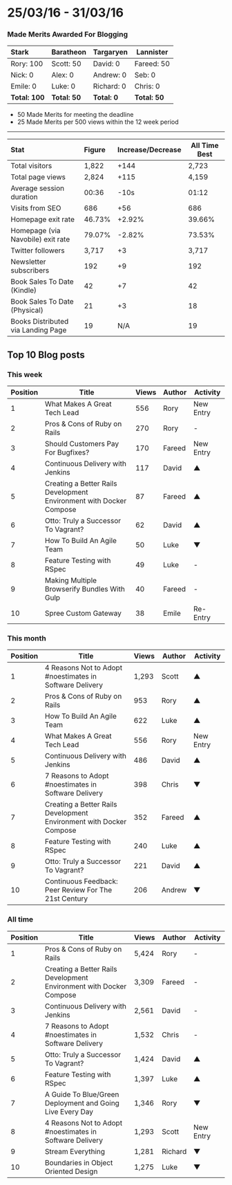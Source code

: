 # 25/03/16 - 31/03/16

### Made Merits Awarded For Blogging
| Stark | Baratheon | Targaryen | Lannister |
| :--- | :----- | :---------------- | ------------- |
| Rory: 100 | Scott: 50 | David: 0 | Fareed: 50 |
| Nick: 0 | Alex: 0 | Andrew: 0 | Seb: 0 |
| Emile: 0 | Luke: 0 | Richard: 0 | Chris: 0 |
| **Total: 100** | **Total: 50** | **Total: 0** | **Total: 50** |

- 50 Made Merits for meeting the deadline
- 25 Made Merits per 500 views within the 12 week period

--------

| Stat | Figure | Increase/Decrease | All Time Best |
| :--- | :----- | :---------------- | ------------- |
| Total visitors | 1,822 | +144 | 2,723 |
| Total page views | 2,824 | +115 | 4,159 |
| Average session duration | 00:36| -10s | 01:12 |
| Visits from SEO | 686 | +56 | 686 |
| Homepage exit rate | 46.73% | +2.92% | 39.66% |
| Homepage (via Navobile) exit rate | 79.07%| -2.82% | 73.53% |
| Twitter followers | 3,717 | +3 | 3,717 |
| Newsletter subscribers | 192 | +9 | 192 |
| Book Sales To Date (Kindle) | 42 | +7 | 42 |
| Book Sales To Date (Physical) | 21 | +3 | 18 |
| Books Distributed via Landing Page | 19 | N/A | 19 |

## Top 10 Blog posts

### This week

| Position | Title | Views | Author | Activity |
| -------- | ----- | ----- | ------ | -------- |
|1 |What Makes A Great Tech Lead | 556 | Rory | New Entry |
|2 |Pros & Cons of Ruby on Rails | 270 | Rory | - |
|3 |Should Customers Pay For Bugfixes? | 170 | Fareed | New Entry |
|4 |Continuous Delivery with Jenkins | 117 | David | ▲ |
|5 |Creating a Better Rails Development Environment with Docker Compose | 87 | Fareed | ▲ |
|6 |Otto: Truly a Successor To Vagrant? | 62 | David | ▲ |
|7 |How To Build An Agile Team | 50 | Luke | ▼ |
|8 |Feature Testing with RSpec | 49 | Luke | - |
|9 |Making Multiple Browserify Bundles With Gulp | 40 | Fareed | - |
|10 |Spree Custom Gateway | 38 | Emile | Re-Entry |

### This month

| Position | Title | Views | Author | Activity |
| -------- | ----- | ----- | ------ | -------- |
|1 |4 Reasons Not to Adopt #noestimates in Software Delivery | 1,293 | Scott | ▲ |
|2 |Pros & Cons of Ruby on Rails | 953 | Rory | ▲ |
|3 |How To Build An Agile Team | 622 | Luke | ▲ |
|4 |What Makes A Great Tech Lead | 556 | Rory | New Entry |
|5 |Continuous Delivery with Jenkins | 486 | David | ▲ |
|6 |7 Reasons to Adopt #noestimates in Software Delivery | 398 | Chris | ▼ |
|7 |Creating a Better Rails Development Environment with Docker Compose | 352 | Fareed | ▲ |
|8 |Feature Testing with RSpec | 240 | Luke | ▲ |
|9 |Otto: Truly a Successor To Vagrant? | 221 | David | ▲ |
|10 |Continuous Feedback: Peer Review For The 21st Century | 206 | Andrew | ▼ |

### All time

| Position | Title | Views | Author | Activity |
| -------- | ----- | ----- | ------ | -------- |
|1 |Pros & Cons of Ruby on Rails | 5,424 | Rory | - |
|2 |Creating a Better Rails Development Environment with Docker Compose | 3,309 | Fareed | - |
|3 |Continuous Delivery with Jenkins | 2,561 | David | - |
|4 |7 Reasons to Adopt #noestimates in Software Delivery | 1,532 | Chris | - |
|5 |Otto: Truly a Successor To Vagrant? | 1,424 | David | ▲ |
|6 |Feature Testing with RSpec | 1,397 | Luke | ▲ |
|7 |A Guide To Blue/Green Deployment and Going Live Every Day | 1,346 | Rory | ▼ |
|8 |4 Reasons Not to Adopt #noestimates in Software Delivery | 1,293 | Scott | New Entry |
|9 |Stream Everything | 1,281 | Richard | ▼ |
|10 |Boundaries in Object Oriented Design | 1,275 | Luke | ▼ |

